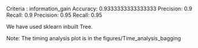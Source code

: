 Criteria : information_gain
Accuracy:  0.9333333333333333
Precision:  0.9
Recall:  0.9
Precision:  0.95
Recall:  0.95

We have used sklearn inbuilt Tree.

Note: The timing analysis plot is in the figures/Time_analysis_bagging